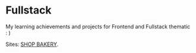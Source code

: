# Fullstack
My learning achievements and projects for Frontend and Fullstack thematic : )

Sites:
[SHOP BAKERY](https://raw.githack.com/Preakol/Fullstack/main/genius-test/index.html).

